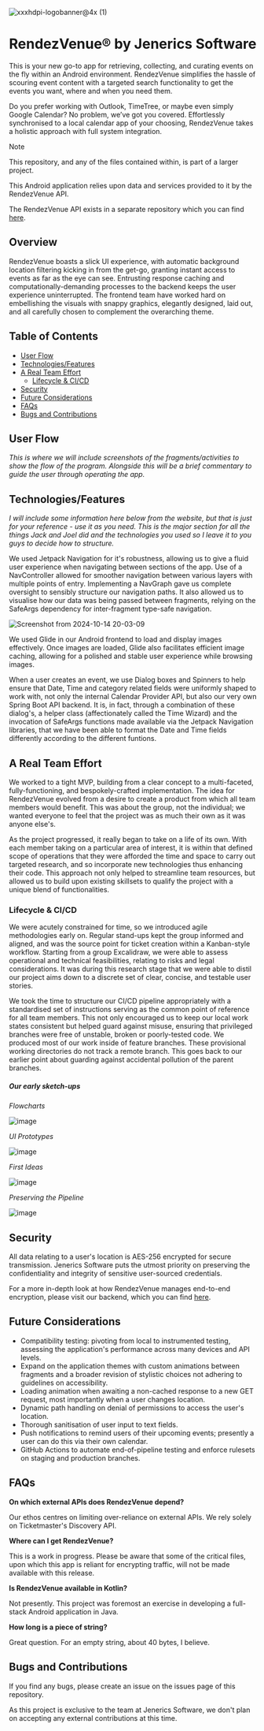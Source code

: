 ![xxxhdpi-logobanner@4x (1)](https://github.com/user-attachments/assets/b37adab3-b856-41fe-a1e5-6a421ade2742)

# RendezVenue® by Jenerics Software  
This is your new go-to app for retrieving, collecting, and curating events on the fly within an Android environment. RendezVenue simplifies the hassle of scouring event content with a targeted search functionality to get the events you want, 
where and when you need them.

Do you prefer working with Outlook, TimeTree, or maybe even simply Google Calendar? No problem, we’ve got you covered. Effortlessly synchronised to a local calendar app of your choosing, RendezVenue takes a holistic approach with full system integration.

> [!NOTE]  
> This repository, and any of the files contained within, is part of a larger project.
>
> This Android application relies upon data and services provided to it by the RendezVenue API.
> 
> The RendezVenue API exists in a separate repository which you can find [here](https://github.com/Jeneric-Java/RendezVenue-API).

## Overview

RendezVenue boasts a slick UI experience, with automatic background location filtering kicking in from the get-go, granting instant access to events as far as the eye can see. Entrusting response caching and computationally-demanding processes 
to the backend keeps the user experience uninterrupted. The frontend team have worked hard on embellishing the visuals with snappy graphics, elegantly designed, laid out, and all carefully chosen to complement the overarching theme.

## Table of Contents
- [User Flow](#user-flow)
- [Technologies/Features](#technologiesfeatures)
- [A Real Team Effort](#a-real-team-effort)
    - [Lifecycle & CI/CD](#lifecycle--cicd)
- [Security](#security)
- [Future Considerations](#future-considerations)
- [FAQs](#faqs)
- [Bugs and Contributions](#bugs-and-contributions)
  
## User Flow

_This is where we will include screenshots of the fragments/activities to show the flow of the program.
Alongside this will be a brief commentary to guide the user through operating the app._

## Technologies/Features

_I will include some information here below from the website, but that is just for your reference - use it as you need. 
This is the major section for all the things Jack and Joel did and the technologies you used so I leave it to you guys to decide how to structure._

We used Jetpack Navigation for it's robustness, allowing us to give a fluid user experience when navigating between sections of the app. Use of a NavController allowed for smoother navigation between various layers with multiple points of entry. Implementing a NavGraph gave us complete oversight to sensibly structure our navigation paths. It also allowed us to visualise how our data was being passed between fragments, relying on the SafeArgs dependency for inter-fragment type-safe navigation. 

![Screenshot from 2024-10-14 20-03-09](https://github.com/user-attachments/assets/f2c6e815-cdf1-446e-9621-344b15444c67)

We used Glide in our Android frontend to load and display images effectively. Once images are loaded, Glide also facilitates efficient image caching, allowing for a polished and stable user experience while browsing images.

When a user creates an event, we use Dialog boxes and Spinners to help ensure that Date, Time and category related fields were uniformly shaped to work with, not only the internal Calendar Provider API, but also our very own Spring Boot API backend. It is, in fact, through a combination of these dialog's, a helper class (affectionately called the Time Wizard) and the invocation of SafeArgs functions made available via the Jetpack Navigation libraries, that we have been able to format the Date and Time fields differently according to the different funtions. 


## A Real Team Effort

We worked to a tight MVP, building from a clear concept to a multi-faceted, fully-functioning, and bespokely-crafted implementation. The idea for RendezVenue evolved from a desire to create a product from which all team members would benefit. This 
was about the group, not the individual; we wanted everyone to feel that the project was as much their own as it was anyone else's. 

As the project progressed, it really began to take on a life of its own. With each member taking on a particular area of interest, it is within that defined scope of operations that they were afforded the time and space to carry out targeted 
research, and so incorporate new technologies thus enhancing their code. This approach not only helped to streamline team resources, but allowed us to build upon existing skillsets to qualify the project with a unique blend of functionalities. 

### Lifecycle & CI/CD

We were acutely constrained for time, so we introduced agile methodologies early on. Regular stand-ups kept the group informed and aligned, and was the source point for ticket creation within a Kanban-style workflow. Starting from a group Excalidraw, we were able to assess operational and technical feasibilities, relating to risks and legal considerations. It was during this research stage that we were able to distil our project aims down to a discrete set of clear, concise, and testable user stories. 

We took the time to structure our CI/CD pipeline appropriately with a standardised set of instructions serving as the common point of reference for all team members. This not only encouraged us to keep our local work states consistent but helped guard against misuse, ensuring that privileged branches were free of unstable, broken or poorly-tested code. We produced most of our work inside of feature branches. These provisional working directories do not track a remote branch. This goes back to our earlier point about guarding against accidental pollution of the parent branches. 

##### Our early sketch-ups

_Flowcharts_

![image](https://github.com/user-attachments/assets/30d7d0b7-24ce-4d91-88f7-d03ca96e015b)

_UI Prototypes_

![image](https://github.com/user-attachments/assets/c58b617d-8568-452f-82b2-d918178b7b8e)

_First Ideas_

![image](https://github.com/user-attachments/assets/07cc21eb-5f70-4e81-81f7-53abd38a81b5)

_Preserving the Pipeline_

![image](https://github.com/user-attachments/assets/bc09d774-4082-4adf-9f1e-2a8eab1f7c35)

## Security

All data relating to a user's location is AES-256 encrypted for secure transmission. Jenerics Software puts the utmost priority on preserving the confidentiality and integrity of sensitive user-sourced credentials.

For a more in-depth look at how RendezVenue manages end-to-end encryption, please visit our backend, which you can find [here](https://github.com/Jeneric-Java/RendezVenue-API). 

## Future Considerations

- Compatibility testing: pivoting from local to instrumented testing, assessing the application's performance across many devices and API levels.
- Expand on the application themes with custom animations between fragments and a broader revision of stylistic choices not adhering to guidelines on accessibility.
- Loading animation when awaiting a non-cached response to a new GET request, most importantly when a user changes location.
- Dynamic path handling on denial of permissions to access the user's location.
- Thorough sanitisation of user input to text fields.
- Push notifications to remind users of their upcoming events; presently a user can do this via their own calendar.
- GitHub Actions to automate end-of-pipeline testing and enforce rulesets on staging and production branches.

## FAQs

**On which external APIs does RendezVenue depend?**

Our ethos centres on limiting over-reliance on external APIs. We rely solely on Ticketmaster's Discovery API. 

**Where can I get RendezVenue?**

This is a work in progress. Please be aware that some of the critical files, upon which this app is reliant for encrypting traffic, will not be made available with this release. 

**Is RendezVenue available in Kotlin?**

Not presently. This project was foremost an exercise in developing a full-stack Android application in Java. 

**How long is a piece of string?**

Great question. For an empty string, about 40 bytes, I believe.

## Bugs and Contributions

If you find any bugs, please create an issue on the issues page of this repository.

As this project is exclusive to the team at Jenerics Software, we don't plan on accepting any external contributions at this time.
